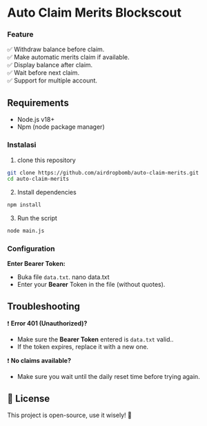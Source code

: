 # Auto Claim Merits Blockscout

###  Feature
✅ Withdraw balance before claim.<br>
✅ Make automatic merits claim if available.<br>
✅ Display balance after claim.<br>
✅ Wait before next claim.<br>
✅ Support for multiple account.<br>

## Requirements
- Node.js v18+
- Npm (node package manager)

###  Instalasi
1. clone this repository
```bash
git clone https://github.com/airdropbomb/auto-claim-merits.git
cd auto-claim-merits
```
2. Install dependencies
```bash
npm install
```
3. Run the script
```bash
node main.js
```

###  Configuration
 **Enter Bearer Token:**
   - Buka file `data.txt`. nano data.txt
   - Enter your **Bearer** Token in the file (without quotes).


##  Troubleshooting
❗ **Error 401 (Unauthorized)?**<br>
- Make sure the **Bearer Token** entered is `data.txt` valid..
- If the token expires, replace it with a new one.

❗ **No claims available?**<br>
- Make sure you wait until the daily reset time before trying again.

## 📜 License
This project is open-source, use it wisely! 🚀

